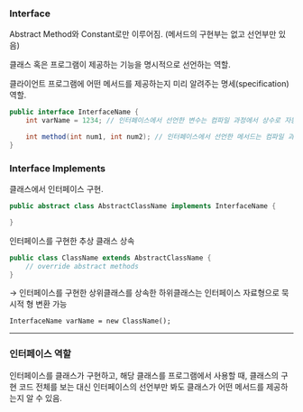 ### Interface

Abstract Method와 Constant로만 이루어짐. (메서드의 구현부는 없고 선언부만 있음)

클래스 혹은 프로그램이 제공하는 기능을 명시적으로 선언하는 역할.

클라이언트 프로그램에 어떤 메서드를 제공하는지 미리 알려주는 명세(specification) 역할.

```java
public interface InterfaceName {
	int varName = 1234; // 인터페이스에서 선언한 변수는 컴파일 과정에서 상수로 자동 변환

	int method(int num1, int num2); // 인터페이스에서 선언한 메서드는 컴파일 과정에서 추상 메서드로 자동 변환
}
```

### Interface Implements

클래스에서 인터페이스 구현.

```java
public abstract class AbstractClassName implements InterfaceName {

}
```

인터페이스를 구현한 추상 클래스 상속

```java
public class ClassName extends AbstractClassName {
	// override abstract methods
}
```

→ 인터페이스를 구현한 상위클래스를 상속한 하위클래스는 인터페이스 자료형으로 묵시적 형 변환 가능

`InterfaceName varName = new ClassName();`

---

### 인터페이스 역할

인터페이스를 클래스가 구현하고, 해당 클래스를 프로그램에서 사용할 때, 클래스의 구현 코드 전체를 보는 대신 인터페이스의 선언부만 봐도 클래스가 어떤 메서드를 제공하는지 알 수 있음.
